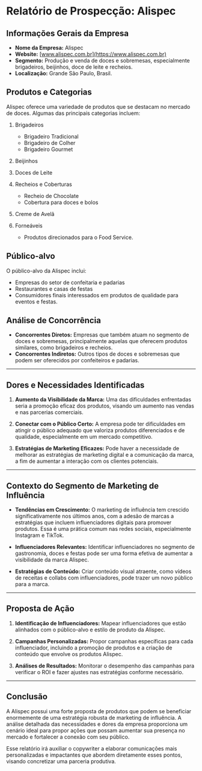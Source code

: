 # Relatório de Prospecção: Alispec

## Informações Gerais da Empresa
- **Nome da Empresa:** Alispec
- **Website:** [www.alispec.com.br](https://www.alispec.com.br)
- **Segmento:** Produção e venda de doces e sobremesas, especialmente brigadeiros, beijinhos, doce de leite e recheios.
- **Localização:** Grande São Paulo, Brasil.

## Produtos e Categorias
Alispec oferece uma variedade de produtos que se destacam no mercado de doces. Algumas das principais categorias incluem:

1. Brigadeiros
   - Brigadeiro Tradicional
   - Brigadeiro de Colher
   - Brigadeiro Gourmet

2. Beijinhos

3. Doces de Leite

4. Recheios e Coberturas
   - Recheio de Chocolate
   - Cobertura para doces e bolos

5. Creme de Avelã

6. Forneáveis
   - Produtos direcionados para o Food Service.

## Público-alvo
O público-alvo da Alispec inclui:
- Empresas do setor de confeitaria e padarias
- Restaurantes e casas de festas
- Consumidores finais interessados em produtos de qualidade para eventos e festas.

## Análise de Concorrência
- **Concorrentes Diretos:** Empresas que também atuam no segmento de doces e sobremesas, principalmente aquelas que oferecem produtos similares, como brigadeiros e recheios.
- **Concorrentes Indiretos:** Outros tipos de doces e sobremesas que podem ser oferecidos por confeiteiros e padarias.

---

## Dores e Necessidades Identificadas
1. **Aumento da Visibilidade da Marca:** Uma das dificuldades enfrentadas seria a promoção eficaz dos produtos, visando um aumento nas vendas e nas parcerias comerciais.
  
2. **Conectar com o Público Certo:** A empresa pode ter dificuldades em atingir o público adequado que valoriza produtos diferenciados e de qualidade, especialmente em um mercado competitivo.
  
3. **Estratégias de Marketing Eficazes:** Pode haver a necessidade de melhorar as estratégias de marketing digital e a comunicação da marca, a fim de aumentar a interação com os clientes potenciais.

---

## Contexto do Segmento de Marketing de Influência
- **Tendências em Crescimento:** O marketing de influência tem crescido significativamente nos últimos anos, com a adesão de marcas a estratégias que incluem influenciadores digitais para promover produtos. Essa é uma prática comum nas redes sociais, especialmente Instagram e TikTok.
  
- **Influenciadores Relevantes:** Identificar influenciadores no segmento de gastronomia, doces e festas pode ser uma forma efetiva de aumentar a visibilidade da marca Alispec.
  
- **Estratégias de Conteúdo:** Criar conteúdo visual atraente, como vídeos de receitas e collabs com influenciadores, pode trazer um novo público para a marca.

---

## Proposta de Ação
1. **Identificação de Influenciadores:** Mapear influenciadores que estão alinhados com o público-alvo e estilo de produto da Alispec.
  
2. **Campanhas Personalizadas:** Propor campanhas específicas para cada influenciador, incluindo a promoção de produtos e a criação de conteúdo que envolve os produtos Alispec.

3. **Análises de Resultados:** Monitorar o desempenho das campanhas para verificar o ROI e fazer ajustes nas estratégias conforme necessário.

---

## Conclusão
A Alispec possui uma forte proposta de produtos que podem se beneficiar enormemente de uma estratégia robusta de marketing de influência. A análise detalhada das necessidades e dores da empresa proporciona um cenário ideal para propor ações que possam aumentar sua presença no mercado e fortalecer a conexão com seu público. 

Esse relatório irá auxiliar o copywriter a elaborar comunicações mais personalizadas e impactantes que abordem diretamente esses pontos, visando concretizar uma parceria produtiva.